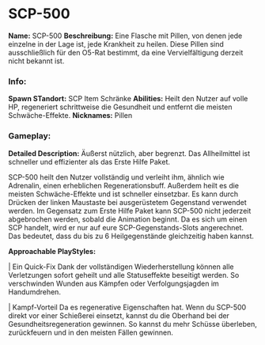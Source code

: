# SCP-500

**Name:** SCP-500
**Beschreibung:** Eine Flasche mit Pillen, von denen jede einzelne in der Lage ist, jede Krankheit zu heilen. Diese Pillen sind ausschließlich für den O5-Rat bestimmt, da eine Vervielfältigung derzeit nicht bekannt ist.

### Info:

**Spawn STandort:** SCP Item Schränke
**Abilities:** Heilt den Nutzer auf volle HP, regeneriert schrittweise die Gesundheit und entfernt die meisten Schwäche-Effekte.
**Nicknames:** Pillen

### Gameplay:

**Detailed Description:**
Äußerst nützlich, aber begrenzt. Das Allheilmittel ist schneller und effizienter als das Erste Hilfe Paket.

SCP-500 heilt den Nutzer vollständig und verleiht ihm, ähnlich wie Adrenalin, einen erheblichen Regenerationsbuff. Außerdem heilt es die meisten Schwäche-Effekte und ist schneller einsetzbar. Es kann durch Drücken der linken Maustaste bei ausgerüstetem Gegenstand verwendet werden. Im Gegensatz zum Erste Hilfe Paket kann SCP-500 nicht jederzeit abgebrochen werden, sobald die Animation beginnt. Da es sich um einen SCP handelt, wird er nur auf eure SCP-Gegenstands-Slots angerechnet. Das bedeutet, dass du bis zu 6 Heilgegenstände gleichzeitig haben kannst.


**Approachable PlayStyles:**

| Ein Quick-Fix
Dank der vollständigen Wiederherstellung können alle Verletzungen sofort geheilt und alle Statuseffekte beseitigt werden. So verschwinden Wunden aus Kämpfen oder Verfolgungsjagden im Handumdrehen.

| Kampf-Vorteil
Da es regenerative Eigenschaften hat. Wenn du SCP-500 direkt vor einer Schießerei einsetzt, kannst du die Oberhand bei der Gesundheitsregeneration gewinnen. So kannst du mehr Schüsse überleben, zurückfeuern und in den meisten Fällen gewinnen.
